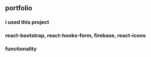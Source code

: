 ## portfolio

### i used this project

### react-bootstrap, react-hooks-form, firebase, react-icons

### functionality
